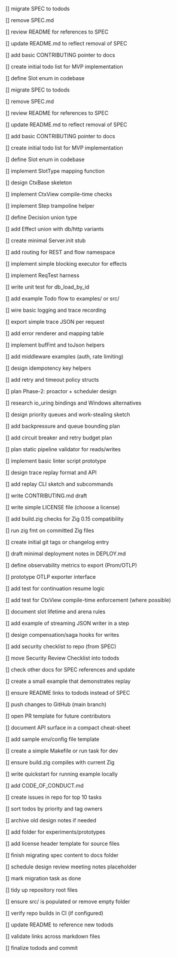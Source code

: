 [] migrate SPEC to todods

[] remove SPEC.md

[] review README for references to SPEC

[] update README.md to reflect removal of SPEC

[] add basic CONTRIBUTING pointer to docs

[] create initial todo list for MVP implementation

[] define Slot enum in codebase

[] migrate SPEC to todods

[] remove SPEC.md

[] review README for references to SPEC

[] update README.md to reflect removal of SPEC

[] add basic CONTRIBUTING pointer to docs

[] create initial todo list for MVP implementation

[] define Slot enum in codebase

[] implement SlotType mapping function

[] design CtxBase skeleton

[] implement CtxView compile-time checks

[] implement Step trampoline helper

[] define Decision union type

[] add Effect union with db/http variants

[] create minimal Server.init stub

[] add routing for REST and flow namespace

[] implement simple blocking executor for effects

[] implement ReqTest harness

[] write unit test for db_load_by_id

[] add example Todo flow to examples/ or src/

[] wire basic logging and trace recording

[] export simple trace JSON per request

[] add error renderer and mapping table

[] implement bufFmt and toJson helpers

[] add middleware examples (auth, rate limiting)

[] design idempotency key helpers

[] add retry and timeout policy structs

[] plan Phase-2: proactor + scheduler design

[] research io_uring bindings and Windows alternatives

[] design priority queues and work-stealing sketch

[] add backpressure and queue bounding plan

[] add circuit breaker and retry budget plan

[] plan static pipeline validator for reads/writes

[] implement basic linter script prototype

[] design trace replay format and API

[] add replay CLI sketch and subcommands

[] write CONTRIBUTING.md draft

[] write simple LICENSE file (choose a license)

[] add build.zig checks for Zig 0.15 compatibility

[] run zig fmt on committed Zig files

[] create initial git tags or changelog entry

[] draft minimal deployment notes in DEPLOY.md

[] define observability metrics to export (Prom/OTLP)

[] prototype OTLP exporter interface

[] add test for continuation resume logic

[] add test for CtxView compile-time enforcement (where possible)

[] document slot lifetime and arena rules

[] add example of streaming JSON writer in a step

[] design compensation/saga hooks for writes

[] add security checklist to repo (from SPEC)

[] move Security Review Checklist into todods

[] check other docs for SPEC references and update

[] create a small example that demonstrates replay

[] ensure README links to todods instead of SPEC

[] push changes to GitHub (main branch)

[] open PR template for future contributors

[] document API surface in a compact cheat-sheet

[] add sample env/config file template

[] create a simple Makefile or run task for dev

[] ensure build.zig compiles with current Zig

[] write quickstart for running example locally

[] add CODE_OF_CONDUCT.md

[] create issues in repo for top 10 tasks

[] sort todos by priority and tag owners

[] archive old design notes if needed

[] add folder for experiments/prototypes

[] add license header template for source files

[] finish migrating spec content to docs folder

[] schedule design review meeting notes placeholder

[] mark migration task as done

[] tidy up repository root files

[] ensure src/ is populated or remove empty folder

[] verify repo builds in CI (if configured)

[] update README to reference new todods

[] validate links across markdown files

[] finalize todods and commit